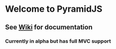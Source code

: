 # Welcome to PyramidJS
## See [Wiki](http://www.github.com/Hugo-Persson/PyramidJS/wiki) for documentation
### Currently in alpha but has full MVC support

